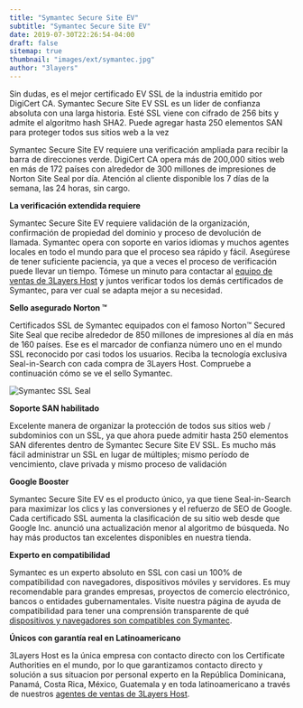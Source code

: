 ```yaml
---
title: "Symantec Secure Site EV"
subtitle: "Symantec Secure Site EV"
date: 2019-07-30T22:26:54-04:00
draft: false
sitemap: true
thumbnail: "images/ext/symantec.jpg"
author: "3layers"
---
```


Sin dudas, es el mejor certificado EV SSL de la industria emitido por DigiCert CA. Symantec Secure Site EV SSL es un líder de confianza absoluta con una larga historia. Esté SSL viene con cifrado de 256 bits y admite el algoritmo hash SHA2. Puede agregar hasta 250 elementos SAN para proteger todos sus sitios web a la vez

Symantec Secure Site EV requiere una verificación ampliada para recibir la barra de direcciones verde. DigiCert CA opera más de 200,000 sitios web en más de 172 países con alrededor de 300 millones de impresiones de Norton Site Seal por día. Atención al cliente disponible los 7 días de la semana, las 24 horas, sin cargo.

**La verificación extendida requiere**

Symantec Secure Site EV requiere validación de la organización, confirmación de propiedad del dominio y proceso de devolución de llamada. Symantec opera con soporte en varios idiomas y muchos agentes locales en todo el mundo para que el proceso sea rápido y fácil. Asegúrese de tener suficiente paciencia, ya que a veces el proceso de verificación puede llevar un tiempo. Tómese un minuto para contactar al [equipo de ventas de 3Layers Host](https://3layers.host/contact/) y juntos verificar todos los demás certificados de Symantec, para ver cual se adapta mejor a su necesidad.

**Sello asegurado Norton ™**

Certificados SSL de Symantec equipados con el famoso Norton™ Secured Site Seal que recibe alrededor de 850 millones de impresiones al día en más de 160 países. Ese es el marcador de confianza número uno en el mundo SSL reconocido por casi todos los usuarios. Reciba la tecnología exclusiva Seal-in-Search con cada compra de 3Layers Host. Compruebe a continuación cómo se ve el sello Symantec.

![Symantec SSL Seal](/images/ext/norton-seal.png)

**Soporte SAN habilitado**

Excelente manera de organizar la protección de todos sus sitios web / subdominios con un SSL, ya que ahora puede admitir hasta 250 elementos SAN diferentes dentro de Symantec Secure Site EV SSL. Es mucho más fácil administrar un SSL en lugar de múltiples; mismo período de vencimiento, clave privada y mismo proceso de validación

**Google Booster**

Symantec Secure Site EV es el producto único, ya que tiene Seal-in-Search para maximizar los clics y las conversiones y el refuerzo de SEO de Google. Cada certificado SSL aumenta la clasificación de su sitio web desde que Google Inc. anunció una actualización menor al algoritmo de búsqueda. No hay más productos tan excelentes disponibles en nuestra tienda.

**Experto en compatibilidad**

Symantec es un experto absoluto en SSL con casi un 100% de compatibilidad con navegadores, dispositivos móviles y servidores. Es muy recomendable para grandes empresas, proyectos de comercio electrónico, bancos o entidades gubernamentales. Visite nuestra página de ayuda de compatibilidad para tener una comprensión transparente de qué [dispositivos y navegadores son compatibles con Symantec](https://3layers.host/blog/compatibilidad-de-dispositivos-con-ssl/).

**Únicos con garantía real en Latinoamericano**

3Layers Host es la única empresa con contacto directo con los Certificate Authorities en el mundo, por lo que garantizamos contacto directo y solución a sus situacion por personal experto en la República Dominicana, Panamá, Costa Rica, México, Guatemala y en toda latinoamericano a través de nuestros [agentes de ventas de 3Layers Host](https://3layers.host/contact/).